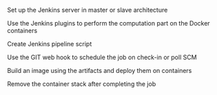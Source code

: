 
Set up the Jenkins server in master or slave architecture

Use the Jenkins plugins to perform the computation part on the Docker containers

Create Jenkins pipeline script

Use the GIT web hook to schedule the job on check-in or poll SCM

Build an image using the artifacts and deploy them on containers

Remove the container stack after completing the job
